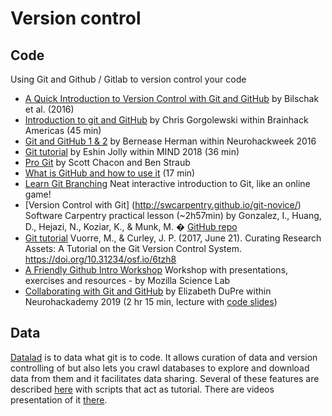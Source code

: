 # Version control

## Code

Using Git and Github / Gitlab to version control your code

-   [A Quick Introduction to Version Control with Git and GitHub](https://journals.plos.org/ploscompbiol/article?id=10.1371/journal.pcbi.1004668)
    by Bilschak et al. (2016)
-   [Introduction to git and GitHub](https://www.youtube.com/watch?v=XyMCsEGPcjM&list=PLNt4AJV1JZbfq0vdD4vcITV7x3OqGxLKp)
    by Chris Gorgolewski within Brainhack Americas (45 min)
-   [Git and GitHub 1 & 2](https://neurohackademy.org/course/git-and-github/) by
    Bernease Herman within Neurohackweek 2016
-   [Git tutorial](https://www.youtube.com/watch?v=0DGCnBZBoc0&index=2&t=5s&list=PLEE6ggCEJ0H0KOlMKx_PUVB_16VoCfGj9)
    by Eshin Jolly within MIND 2018 (36 min)
-   [Pro Git](https://git-scm.com/book/en/v2) by Scott Chacon and Ben Straub
-   [What is GitHub and how to use it](https://www.youtube.com/watch?v=AnftV9HBPSc)
    (17 min)
-   [Learn Git Branching](https://learngitbranching.js.org/) Neat interactive
    introduction to Git, like an online game!
-   [Version Control with Git] (http://swcarpentry.github.io/git-novice/)
    Software Carpentry practical lesson (~2h57min) by Gonzalez, I., Huang, D.,
    Hejazi, N., Koziar, K., & Munk, M. �
    [GitHub repo](https://github.com/swcarpentry/git-novice)
-   [Git tutorial](https://psyarxiv.com/6tzh8/) Vuorre, M., & Curley, J. P.
    (2017, June 21). Curating Research Assets: A Tutorial on the Git Version
    Control System. https://doi.org/10.31234/osf.io/6tzh8
-   [A Friendly Github Intro Workshop](https://kirstiejane.github.io/friendly-github-intro/)
    Workshop with presentations, exercises and resources - by Mozilla Science
    Lab
-   [Collaborating with Git and GitHub](https://neurohackademy.org/course/collaborating-with-git-and-github/)
    by Elizabeth DuPre within Neurohackademy 2019 (2 hr 15 min, lecture with
    [code slides](https://emdupre.github.io/git-course/))

## Data

[Datalad](https://www.datalad.org/for/data-consumers) is to data what git is to
code. It allows curation of data and version controlling of but also lets you
crawl databases to explore and download data from them and it facilitates data
sharing. Several of these features are described
[here](https://www.datalad.org/features.html) with scripts that act as tutorial.
There are videos presentation of it
[there](https://www.youtube.com/watch?v=59CE6iOr45k).